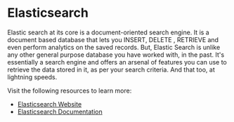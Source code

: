 # Elasticsearch

Elastic search at its core is a document-oriented search engine. It is a document based database that lets you INSERT, DELETE , RETRIEVE and even perform analytics on the saved records. But, Elastic Search is unlike any other general purpose database you have worked with, in the past. It's essentially a search engine and offers an arsenal of features you can use to retrieve the data stored in it, as per your search criteria. And that too, at lightning speeds.

Visit the following resources to learn more:

- [Elasticsearch Website](https://www.elastic.co/elasticsearch/)
- [Elasticsearch Documentation](https://www.elastic.co/guide/index.html)
